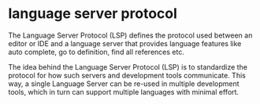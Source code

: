 # language server protocol

The Language Server Protocol (LSP) defines the protocol used between an editor or IDE and a language server that provides language features like auto complete, go to definition, find all references etc.

The idea behind the Language Server Protocol (LSP) is to standardize the protocol for how such servers and development tools communicate. This way, a single Language Server can be re-used in multiple development tools, which in turn can support multiple languages with minimal effort.
